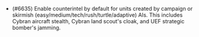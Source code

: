 - (#6635) Enable counterintel by default for units created by campaign or skirmish (easy/medium/tech/rush/turtle/adaptive) AIs. This includes Cybran aircraft stealth, Cybran land scout's cloak, and UEF strategic bomber's jamming.
